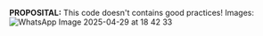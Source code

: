 **PROPOSITAL:** This code doesn't contains good practices!
Images: ![WhatsApp Image 2025-04-29 at 18 42 33](https://github.com/user-attachments/assets/71a067d0-6120-4444-85c8-750f66ab75c5)
